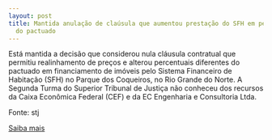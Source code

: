 ```yaml
---
layout: post
title: Mantida anulação de claúsula que aumentou prestação do SFH em percentual diferente
  do pactuado
---
```

<p>Está mantida a decisão que considerou nula cláusula contratual que permitiu realinhamento de preços e alterou percentuais diferentes do pactuado em financiamento de imóveis pelo Sistema Financeiro de Habitação (SFH) no Parque dos Coqueiros, no Rio Grande do Norte. A Segunda Turma do Superior Tribunal de Justiça não conheceu dos recursos da Caixa Econômica Federal (CEF) e da EC Engenharia e Consultoria Ltda. </p><p>Fonte: stj</p><p><a href="http://www.stj.jus.br/portal_stj/publicacao/engine.wsp?tmp.area=398&tmp.texto=91571" target="_blank">Saiba mais </a></p>
